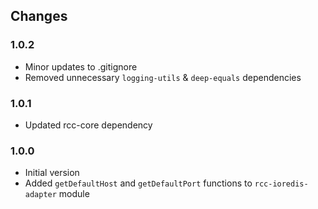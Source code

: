 ## Changes

### 1.0.2
- Minor updates to .gitignore
- Removed unnecessary `logging-utils` & `deep-equals` dependencies

### 1.0.1
- Updated rcc-core dependency

### 1.0.0
- Initial version
- Added `getDefaultHost` and `getDefaultPort` functions to `rcc-ioredis-adapter` module
